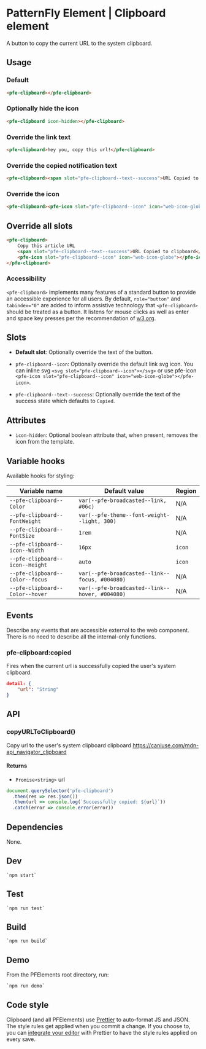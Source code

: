 # PatternFly Element | Clipboard element

A button to copy the current URL to the system clipboard.

## Usage

### Default
```html
<pfe-clipboard></pfe-clipboard>
```

### Optionally hide the icon
```html
<pfe-clipboard icon-hidden></pfe-clipboard>
```

### Override the link text
```html
<pfe-clipboard>hey you, copy this url!</pfe-clipboard>
```

### Override the copied notification text
```html
<pfe-clipboard><span slot="pfe-clipboard--text--success">URL Copied to clipboard</span></pfe-clipboard>
```
### Override the icon
```html
<pfe-clipboard><pfe-icon slot="pfe-clipboard--icon" icon="web-icon-globe"></pfe-icon></pfe-clipboard>
```

## Override all slots
```html
<pfe-clipboard>
    Copy this article URL
    <span slot="pfe-clipboard--text--success">URL Copied to clipboard</span>
    <pfe-icon slot="pfe-clipboard--icon" icon="web-icon-globe"></pfe-icon>
</pfe-clipboard>
```

### Accessibility

`<pfe-clipboard>` implements many features of a standard button to provide an accessible
experience for all users. By default, `role="button"` and `tabindex="0"` are added to
inform assistive technology that `<pfe-clipboard>` should be treated as a button.  It listens for 
mouse clicks as well as enter and space key presses per the recommendation of 
[w3.org](https://www.w3.org/TR/wai-aria-practices-1.1/examples/button/button.html).

## Slots

- **Default slot**: Optionally override the text of the button.

- `pfe-clipboard--icon`: Optionally override the default link svg icon. You can inline svg `<svg slot="pfe-clipboard--icon"></svg>` or use pfe-icon `<pfe-icon slot="pfe-clipboard--icon" icon="web-icon-globe"></pfe-icon>`.

- `pfe-clipboard--text--success`: Optionally override the text of the success state which defaults to `Copied`.

## Attributes

- `icon-hidden`: Optional boolean attribute that, when present, removes the icon from the template.

## Variable hooks

Available hooks for styling:

| Variable name | Default value | Region |
| --- | --- | --- |
| `--pfe-clipboard--Color` | `var(--pfe-broadcasted--link, #06c)` | N/A |
| `--pfe-clipboard--FontWeight` | `var(--pfe-theme--font-weight--light, 300)` | N/A |
| `--pfe-clipboard--FontSize` | `1rem` | N/A |
| `--pfe-clipboard--icon--Width` | `16px` | `icon` |
| `--pfe-clipboard--icon--Height` | `auto` | `icon` |
| `--pfe-clipboard--Color--focus` | `var(--pfe-broadcasted--link--focus, #004080)` | N/A |
| `--pfe-clipboard--Color--hover` | `var(--pfe-broadcasted--link--hover, #004080)` | N/A |

## Events
Describe any events that are accessible external to the web component. There is no need to describe all the internal-only functions.

### pfe-clipboard:copied

Fires when the current url is successfully copied the user's system clipboard.

```json
detail: {
    "url": "String"
}
```

## API

### copyURLToClipboard() 

Copy url to the user's system clipboard clipboard
https://caniuse.com/mdn-api_navigator_clipboard

#### Returns

- `Promise<string>` url

```js
document.querySelector('pfe-clipboard')
  .then(res => res.json())
  .then(url => console.log(`Successfully copied: ${url}`))
  .catch(error => console.error(error))
```

## Dependencies

None.

## Dev

    `npm start`

## Test

    `npm run test`

## Build

    `npm run build`

## Demo

From the PFElements root directory, run:

    `npm run demo`

## Code style

Clipboard (and all PFElements) use [Prettier][prettier] to auto-format JS and JSON. The style rules get applied when you commit a change. If you choose to, you can [integrate your editor][prettier-ed] with Prettier to have the style rules applied on every save.

[prettier]: https://github.com/prettier/prettier/
[prettier-ed]: https://prettier.io/docs/en/editors.html
[web-component-tester]: https://github.com/Polymer/web-component-tester
